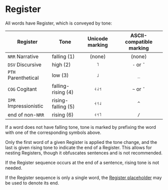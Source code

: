 # Register

All words have Register, which is conveyed by tone:

| Register              | Tone               | Unicode marking | ASCII-compatible marking |
|-----------------------|--------------------|:---------------:|:------------------------:|
| `NRR` Narrative       | falling (1)        |     (none)      |          (none)          |
| `DSV` Discursive      | high (2)           |       `˥`       |        `-` or `¯`        |
| `PTH` Parenthetical   | low (3)            |       `˩`       |           `_`            |
| `COG` Cogitant        | falling-rising (4) |       `˧˨˦`       |        `~` or `ˇ`        |
| `IPR` Impressionistic | rising-falling (5) |       `˧˦˨`       |           `^`            |
| end of non-`NRR`      | rising (6)         |       `˧˦˥`       |           `/`            |

If a word does not have falling tone, tone is marked by prefixing the word with one of the corresponding symbols above.

Only the first word of a given Register is applied the tone change, and the last is given rising tone to indicate the end of a Register. This allows for nesting Registers, though it obfuscates sentences and is not recommended.

If the Register sequence occurs at the end of a sentence, rising tone is not needed.

If the Register sequence is only a single word, the [Register placeholder](morphophonology.md#register-placeholder) may be used to denote its end.
